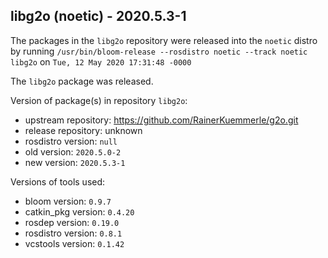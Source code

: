 ## libg2o (noetic) - 2020.5.3-1

The packages in the `libg2o` repository were released into the `noetic` distro by running `/usr/bin/bloom-release --rosdistro noetic --track noetic libg2o` on `Tue, 12 May 2020 17:31:48 -0000`

The `libg2o` package was released.

Version of package(s) in repository `libg2o`:

- upstream repository: https://github.com/RainerKuemmerle/g2o.git
- release repository: unknown
- rosdistro version: `null`
- old version: `2020.5.0-2`
- new version: `2020.5.3-1`

Versions of tools used:

- bloom version: `0.9.7`
- catkin_pkg version: `0.4.20`
- rosdep version: `0.19.0`
- rosdistro version: `0.8.1`
- vcstools version: `0.1.42`


